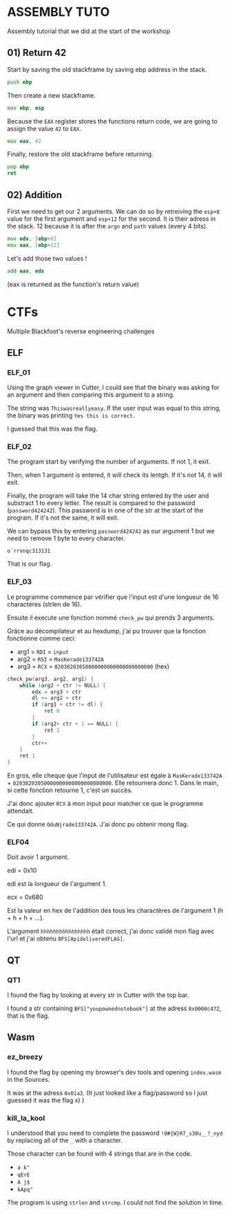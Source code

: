 # ASSEMBLY TUTO

Assembly tutorial that we did at the start of the workshop

## 01) Return 42

Start by saving the old stackframe by saving ebp address in the stack.

```asm
push ebp
```

 Then create a new stackframe.

```asm
mov ebp, esp
```

Because the `EAX` register stores the functions return code, we are going to assign the value `42` to `EAX`.

```asm
mov eax, 42
```

Finally, restore the old stackframe before returning.

```asm
pop ebp
ret
```

## 02) Addition

First we need to get our 2 arguments. We can do so by retreiving the `esp+8` value for the first argument and `esp+12` for the second.
It is their adress in the stack. 12 because it is after the `argn` and `path` values (every 4 bits).

```asm
mov edx, [ebp+8]
mov eax, [ebp+12]
```

Let's add those two values !

```asm
add eax, edx
```

(eax is returned as the function's return value)

# CTFs

Multiple Blackfoot's reverse engineering challenges

## ELF  

### ELF_01

Using the graph viewer in Cutter, I could see that the binary was asking for an argument and then comparing this argument to a string.

The string was `Thiswasreallyeasy`. If the user input was equal to this string, the binary was printing `Yes this is correct`.

I guessed that this was the flag.

### ELF_02

The program start by verifying the number of arguments. If not 1, it exit.

Then, when 1 argument is entered, it will check its lentgh. If it's not 14, it will exit.

Finally, the program will take the 14 char string entered by the user and substract 1 to every letter. The result is compared to the password (`password424242`). This password is in one of the str at the start of the program. If it's not the same, it will exit.

We can bypass this by entering `password424242` as our argument 1 but we need to remove 1 byte to every character.

```text
o`rrvnqc313131
```

That is our flag.

### ELF_03

Le programme commence par vérifier que l'input est d'une longueur de 16 charactères (strlen de 16).

Ensuite il execute une fonction nommé `check_pw` qui prends 3 arguments.

Grâce au décompilateur et au hexdump, j'ai pu trouver que la fonction fonctionne comme ceci:

- arg1 = `RDI` = `input`
- arg2 = `RSI` = `MasKerade133742A`
- arg3 = `RCX` = `02030203050000000000000000000000` (hex)

```c
check_pw(arg3, arg2, arg1) {
    while (arg2 + ctr != NULL) {
        edx = arg3 + ctr
        dl += arg2 + ctr
        if (arg1 + ctr != dl) {
            ret 0
        }
        if (arg2+ ctr + 1 == NULL) {
            ret 1
        }
        ctr++
    }
    ret 1
}
```

En gros, elle cheque que l'input de l'utilisateur est égale à `MasKerade133742A` + `02030203050000000000000000000000`.
Elle retournera donc 1. Dans le main, si cette fonction retourne 1, c'est un succès.

J'ai donc ajouter `RCX` à mon input pour matcher ce que le programme attendait.

Ce qui donne `OduNjrade133742A`. J'ai donc pu obtenir mong flag.

### ELF04

Doit avoir 1 argument.

edi = 0x10

edi est la longueur de l'argument 1.

ecx = 0x680

Est la valeur en hex de l'addition des tous les charactères de l'argument 1 (h + h + h + ...).

L'argument `hhhhhhhhhhhhhhhh` était correct, j'ai donc validé mon flag avec l'url et j'ai obtenu `BFS[ApideliveredFLAG]`.

## QT

### QT1

I found the flag by looking at every str in Cutter with the top bar.

I found a str containing `BFS["youpownednotebook"]` at the adress `0x0000c472`, that is the flag.


## Wasm

### ez_breezy

I found the flag by opening my browser's dev tools and opening `index.wasm` in the Sources.

It was at the adress `0x01a3`. (It just looked like a flag/password so I just guessed it was  the flag x) )

### kill_la_kool

I understood that you need to complete the password `!0#{W}R7_s30u__?_nyd` by replacing all of the `_` with a character.

Those character can be found with 4 strings that are in the code.

- `a k"`
- `qErE`
- `A j$`
- `kApq"`

The program is using `strlen` and `strcmp`.
I could not find the solution in time.
